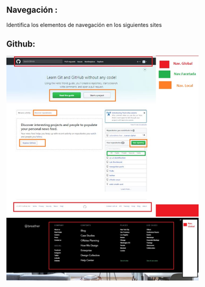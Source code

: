 Navegación :
----------

Identifica los elementos de navegación en los siguientes sites

Github:
------
![](https://raw.githubusercontent.com/NatalyCortez/navegation-parts/master/assets/images/github.JPG)
![](https://raw.githubusercontent.com/NatalyCortez/navegation-parts/master/assets/images/bre0.JPG)
